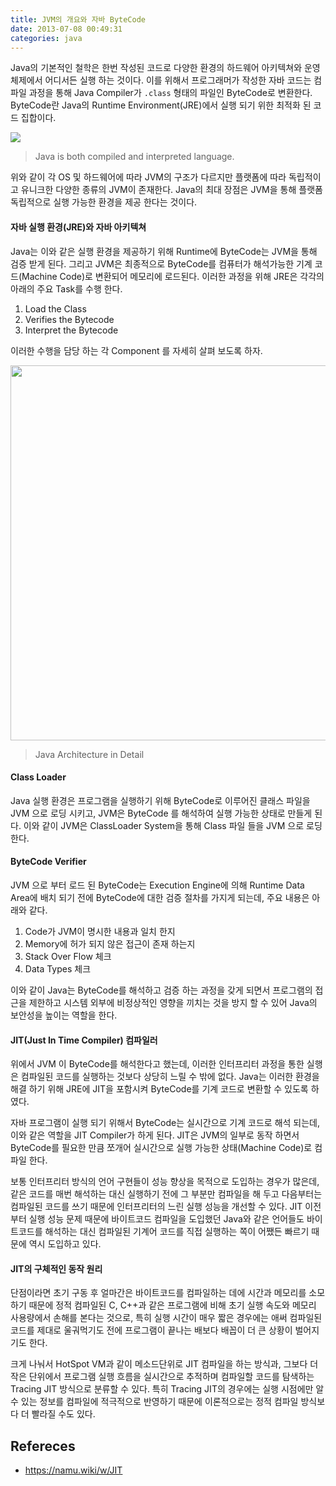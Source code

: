 ```yaml
---
title: JVM의 개요와 자바 ByteCode
date: 2013-07-08 00:49:31
categories: java
---
```



Java의 기본적인 철학은 한번 작성된 코드로 다양한 환경의 하드웨어 아키텍쳐와 운영체제에서 어디서든 실행 하는 것이다. 이를 위해서 프로그래머가 작성한 자바 코드는 컴파일 과정을 통해 Java Compiler가 `.class` 형태의 파일인 ByteCode로 변환한다. ByteCode란 Java의 Runtime Environment(JRE)에서 실행 되기 위한 최적화 된 코드 집합이다.

<img src='https://lh6.googleusercontent.com/vdep4uZ03IbyBMp3YwidX72wLo_gj8zleDd8bMClCKWsaqUtUgThDUMrg2sj49NpICgYVdnjAT79eKfgB5L8__bLV2C6mm_hUvtMrBNipJtLAT8aeB4Ad50WMdrfMlEX1g' />

> Java is both compiled and interpreted language.

위와 같이 각 OS 및 하드웨어에 따라 JVM의 구조가 다르지만 플랫폼에 따라 독립적이고 유니크한 다양한 종류의 JVM이 존재한다. Java의 최대 장점은 JVM을 통해 플랫폼 독립적으로 실행 가능한 환경을 제공 한다는 것이다.

#### 자바 실행 환경(JRE)와 자바 아키텍쳐


Java는 이와 같은 실행 환경을 제공하기 위해 Runtime에 ByteCode는 JVM을 통해 검증 받게 된다. 그리고 JVM은 최종적으로 ByteCode를 컴퓨터가 해석가능한 기계 코드(Machine Code)로 변환되어 메모리에 로드된다. 이러한 과정을 위해 JRE은 각각의 아래의 주요 Task를 수행 한다.


1. Load the Class 
2. Verifies the Bytecode
3. Interpret the Bytecode

이러한 수행을 담당 하는 각 Component 를 자세히 살펴 보도록 하자.

<img src='https://lh4.googleusercontent.com/845iOlm1TeHBGFwMSB_t6BVDmiGuGrt03ubgXoGZ7VHL9WYBk98qVTPtZwX3NjTlq27Sv6sIfdkRLrD77_gXhoW8cYQMQqaZ3no9Io15-lcdF1nb6eWTWCWfU50nvMm_MQ' width='600' />

> Java Architecture in Detail


#### Class Loader 

Java 실행 환경은 프로그램을 실행하기 위해 ByteCode로 이루어진 클래스 파일을 JVM 으로 로딩 시키고, JVM은 ByteCode 를 해석하여 실행 가능한 상태로 만들게 된다. 이와 같이 JVM은 ClassLoader System을 통해 Class 파일 들을 JVM 으로 로딩 한다.

#### ByteCode Verifier

JVM 으로 부터 로드 된 ByteCode는 Execution Engine에 의해 Runtime Data Area에 배치 되기 전에 ByteCode에 대한 검증 절차를 가지게 되는데, 주요 내용은 아래와 같다.

1. Code가 JVM이 명시한 내용과 일치 한지
2. Memory에 허가 되지 않은 접근이 존재 하는지
3. Stack Over Flow 체크
4. Data Types 체크

이와 같이 Java는 ByteCode를 해석하고 검증 하는 과정을 갖게 되면서 프로그램의 접근을 제한하고 시스템 외부에 비정상적인 영향을 끼치는 것을 방지 할 수 있어 Java의 보안성을 높이는 역할을 한다.

#### JIT(Just In Time Compiler) 컴파일러

위에서 JVM 이 ByteCode를 해석한다고 했는데, 이러한 인터프리터 과정을 통한 실행은 컴파일된 코드를 실행하는 것보다 상당히 느릴 수 밖에 없다. Java는 이러한 환경을 해결 하기 위해 JRE에 JIT을 포함시켜 ByteCode를 기계 코드로 변환할 수 있도록 하였다.

자바 프로그램이 실행 되기 위해서 ByteCode는 실시간으로 기계 코드로 해석 되는데, 이와 같은 역할을 JIT Compiler가 하게 된다. JIT은 JVM의 일부로 동작 하면서 ByteCode를 필요한 만큼 쪼개어 실시간으로 실행 가능한 상태(Machine Code)로 컴파일 한다. 

보통 인터프리터 방식의 언어 구현들이 성능 향상을 목적으로 도입하는 경우가 많은데, 같은 코드를 매번 해석하는 대신 실행하기 전에 그 부분만 컴파일을 해 두고 다음부터는 컴파일된 코드를 쓰기 때문에 인터프리터의 느린 실행 성능을 개선할 수 있다. JIT 이전부터 실행 성능 문제 때문에 바이트코드 컴파일을 도입했던 Java와 같은 언어들도 바이트코드를 해석하는 대신 컴파일된 기계어 코드를 직접 실행하는 쪽이 어쨌든 빠르기 때문에 역시 도입하고 있다.

#### JIT의 구체적인 동작 원리

단점이라면 초기 구동 후 얼마간은 바이트코드를 컴파일하는 데에 시간과 메모리를 소모하기 때문에 정적 컴파일된 C, C++과 같은 프로그램에 비해 초기 실행 속도와 메모리 사용량에서 손해를 본다는 것으로, 특히 실행 시간이 매우 짧은 경우에는 애써 컴파일된 코드를 제대로 울궈먹기도 전에 프로그램이 끝나는 배보다 배꼽이 더 큰 상황이 벌어지기도 한다.

크게 나눠서 HotSpot VM과 같이 메소드단위로 JIT 컴파일을 하는 방식과, 그보다 더 작은 단위에서 프로그램 실행 흐름을 실시간으로 추적하며 컴파일할 코드를 탐색하는 Tracing JIT 방식으로 분류할 수 있다. 특히 Tracing JIT의 경우에는 실행 시점에만 알 수 있는 정보를 컴파일에 적극적으로 반영하기 때문에 이론적으로는 정적 컴파일 방식보다 더 빨라질 수도 있다.

## Refereces

- https://namu.wiki/w/JIT
